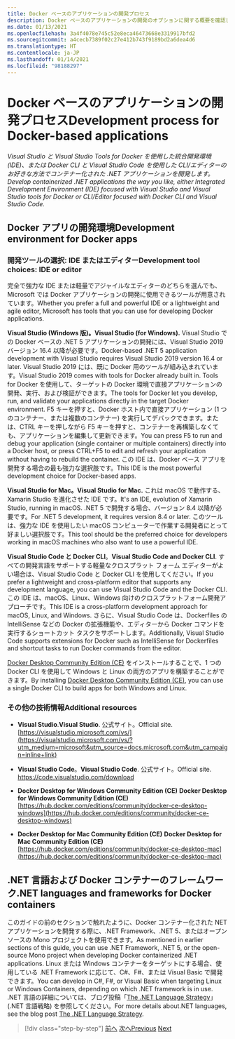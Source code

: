 ```yaml
---
title: Docker ベースのアプリケーションの開発プロセス
description: Docker ベースのアプリケーションの開発のオプションに関する概要を確認します。 マルチ プラットフォームのサポート (Windows、macOS、Linux) のため、Windows 用 Visual Studio、Visual Studio for Mac、または Visual Studio Code のうち好みのものを使います。
ms.date: 01/13/2021
ms.openlocfilehash: 3a4f4078e745c52e8eca46473668e3319917bfd2
ms.sourcegitcommit: a4cecb7389f02c27e412b743f9189bd2a6dea4d6
ms.translationtype: HT
ms.contentlocale: ja-JP
ms.lasthandoff: 01/14/2021
ms.locfileid: "98188297"
---
```

# <a name="development-process-for-docker-based-applications"></a><span data-ttu-id="28435-104">Docker ベースのアプリケーションの開発プロセス</span><span class="sxs-lookup"><span data-stu-id="28435-104">Development process for Docker-based applications</span></span>

<span data-ttu-id="28435-105">*Visual Studio と Visual Studio Tools for Docker を使用した統合開発環境 (IDE)、または Docker CLI と Visual Studio Code を使用した CLI/エディターのお好きな方法でコンテナー化された .NET アプリケーションを開発します。*</span><span class="sxs-lookup"><span data-stu-id="28435-105">*Develop containerized .NET applications the way you like, either Integrated Development Environment (IDE) focused with Visual Studio and Visual Studio tools for Docker or CLI/Editor focused with Docker CLI and Visual Studio Code.*</span></span>

## <a name="development-environment-for-docker-apps"></a><span data-ttu-id="28435-106">Docker アプリの開発環境</span><span class="sxs-lookup"><span data-stu-id="28435-106">Development environment for Docker apps</span></span>

### <a name="development-tool-choices-ide-or-editor"></a><span data-ttu-id="28435-107">開発ツールの選択: IDE またはエディター</span><span class="sxs-lookup"><span data-stu-id="28435-107">Development tool choices: IDE or editor</span></span>

<span data-ttu-id="28435-108">完全で強力な IDE または軽量でアジャイルなエディターのどちらを選んでも、Microsoft では Docker アプリケーションの開発に使用できるツールが用意されています。</span><span class="sxs-lookup"><span data-stu-id="28435-108">Whether you prefer a full and powerful IDE or a lightweight and agile editor, Microsoft has tools that you can use for developing Docker applications.</span></span>

<span data-ttu-id="28435-109">**Visual Studio (Windows 版)。**</span><span class="sxs-lookup"><span data-stu-id="28435-109">**Visual Studio (for Windows).**</span></span> <span data-ttu-id="28435-110">Visual Studio での Docker ベースの .NET 5 アプリケーションの開発には、Visual Studio 2019 バージョン 16.4 以降が必要です。</span><span class="sxs-lookup"><span data-stu-id="28435-110">Docker-based .NET 5 application development with Visual Studio requires Visual Studio 2019 version 16.4 or later.</span></span> <span data-ttu-id="28435-111">Visual Studio 2019 には、既に Docker 用のツールが組み込まれています。</span><span class="sxs-lookup"><span data-stu-id="28435-111">Visual Studio 2019 comes with tools for Docker already built in.</span></span> <span data-ttu-id="28435-112">Tools for Docker を使用して、ターゲットの Docker 環境で直接アプリケーションの開発、実行、および検証ができます。</span><span class="sxs-lookup"><span data-stu-id="28435-112">The tools for Docker let you develop, run, and validate your applications directly in the target Docker environment.</span></span> <span data-ttu-id="28435-113">F5 キーを押すと、Docker ホスト内で直接アプリケーション (1 つのコンテナー、または複数のコンテナー) を実行してデバックできます。または、CTRL キーを押しながら F5 キーを押すと、コンテナーを再構築しなくても、アプリケーションを編集して更新できます。</span><span class="sxs-lookup"><span data-stu-id="28435-113">You can press F5 to run and debug your application (single container or multiple containers) directly into a Docker host, or press CTRL+F5 to edit and refresh your application without having to rebuild the container.</span></span> <span data-ttu-id="28435-114">この IDE は、Docker ベース アプリを開発する場合の最も強力な選択肢です。</span><span class="sxs-lookup"><span data-stu-id="28435-114">This IDE is the most powerful development choice for Docker-based apps.</span></span>

<span data-ttu-id="28435-115">**Visual Studio for Mac。**</span><span class="sxs-lookup"><span data-stu-id="28435-115">**Visual Studio for Mac.**</span></span> <span data-ttu-id="28435-116">これは macOS で動作する、Xamarin Studio を進化させた IDE です。</span><span class="sxs-lookup"><span data-stu-id="28435-116">It's an IDE, evolution of Xamarin Studio, running in macOS.</span></span> <span data-ttu-id="28435-117">.NET 5 で開発する場合、バージョン 8.4 以降が必要です。</span><span class="sxs-lookup"><span data-stu-id="28435-117">For .NET 5 development, it requires version 8.4 or later.</span></span> <span data-ttu-id="28435-118">このツールは、強力な IDE を使用したい macOS コンピューターで作業する開発者にとって好ましい選択肢です。</span><span class="sxs-lookup"><span data-stu-id="28435-118">This tool should be the preferred choice for developers working in macOS machines who also want to use a powerful IDE.</span></span>

<span data-ttu-id="28435-119">**Visual Studio Code と Docker CLI**。</span><span class="sxs-lookup"><span data-stu-id="28435-119">**Visual Studio Code and Docker CLI**.</span></span> <span data-ttu-id="28435-120">すべての開発言語をサポートする軽量なクロスプラット フォーム エディターがよい場合は、Visual Studio Code と Docker CLI を使用してください。</span><span class="sxs-lookup"><span data-stu-id="28435-120">If you prefer a lightweight and cross-platform editor that supports any development language, you can use Visual Studio Code and the Docker CLI.</span></span> <span data-ttu-id="28435-121">この IDE は、macOS、Linux、Windows 向けのクロスプラットフォーム開発アプローチです。</span><span class="sxs-lookup"><span data-stu-id="28435-121">This IDE is a cross-platform development approach for macOS, Linux, and Windows.</span></span> <span data-ttu-id="28435-122">さらに、Visual Studio Code は、Dockerfiles の IntelliSense などの Docker の拡張機能や、エディターから Docker コマンドを実行するショートカット タスクをサポートします。</span><span class="sxs-lookup"><span data-stu-id="28435-122">Additionally, Visual Studio Code supports extensions for Docker such as IntelliSense for Dockerfiles and shortcut tasks to run Docker commands from the editor.</span></span>

<span data-ttu-id="28435-123">[Docker Desktop Community Edition (CE)](https://hub.docker.com/search/?type=edition&offering=community) をインストールすることで、1 つの Docker CLI を使用して Windows と Linux の両方のアプリを構築することができます。</span><span class="sxs-lookup"><span data-stu-id="28435-123">By installing [Docker Desktop Community Edition (CE)](https://hub.docker.com/search/?type=edition&offering=community), you can use a single Docker CLI to build apps for both Windows and Linux.</span></span>

### <a name="additional-resources"></a><span data-ttu-id="28435-124">その他の技術情報</span><span class="sxs-lookup"><span data-stu-id="28435-124">Additional resources</span></span>

- <span data-ttu-id="28435-125">**Visual Studio**.</span><span class="sxs-lookup"><span data-stu-id="28435-125">**Visual Studio**.</span></span> <span data-ttu-id="28435-126">公式サイト。</span><span class="sxs-lookup"><span data-stu-id="28435-126">Official site.</span></span> \
  [https://visualstudio.microsoft.com/vs/](https://visualstudio.microsoft.com/vs/?utm_medium=microsoft&utm_source=docs.microsoft.com&utm_campaign=inline+link)

- <span data-ttu-id="28435-127">**Visual Studio Code**。</span><span class="sxs-lookup"><span data-stu-id="28435-127">**Visual Studio Code**.</span></span> <span data-ttu-id="28435-128">公式サイト。</span><span class="sxs-lookup"><span data-stu-id="28435-128">Official site.</span></span> \
  <https://code.visualstudio.com/download>

- <span data-ttu-id="28435-129">**Docker Desktop for Windows Community Edition (CE)**  </span><span class="sxs-lookup"><span data-stu-id="28435-129">**Docker Desktop for Windows Community Edition (CE)** </span></span>\
  [https://hub.docker.com/editions/community/docker-ce-desktop-windows](https://hub.docker.com/editions/community/docker-ce-desktop-windows)

- <span data-ttu-id="28435-130">**Docker Desktop for Mac Community Edition (CE)**  </span><span class="sxs-lookup"><span data-stu-id="28435-130">**Docker Desktop for Mac Community Edition (CE)** </span></span>\
  [https://hub.docker.com/editions/community/docker-ce-desktop-mac](https://hub.docker.com/editions/community/docker-ce-desktop-mac)

## <a name="net-languages-and-frameworks-for-docker-containers"></a><span data-ttu-id="28435-131">.NET 言語および Docker コンテナーのフレームワーク</span><span class="sxs-lookup"><span data-stu-id="28435-131">.NET languages and frameworks for Docker containers</span></span>

<span data-ttu-id="28435-132">このガイドの前のセクションで触れたように、Docker コンテナー化された NET アプリケーションを開発する際に、.NET Framework、.NET 5、またはオープンソースの Mono プロジェクトを使用できます。</span><span class="sxs-lookup"><span data-stu-id="28435-132">As mentioned in earlier sections of this guide, you can use .NET Framework, .NET 5, or the open-source Mono project when developing Docker containerized .NET applications.</span></span> <span data-ttu-id="28435-133">Linux または Windows コンテナーをターゲットにする場合、使用している .NET Framework に応じて、C\#、F\#、または Visual Basic で開発できます。</span><span class="sxs-lookup"><span data-stu-id="28435-133">You can develop in C\#, F\#, or Visual Basic when targeting Linux or Windows Containers, depending on which .NET framework is in use.</span></span> <span data-ttu-id="28435-134">.NET 言語の詳細については、ブログ投稿「[The .NET Language Strategy](https://devblogs.microsoft.com/dotnet/the-net-language-strategy/)」 (.NET 言語戦略) を参照してください。</span><span class="sxs-lookup"><span data-stu-id="28435-134">For more details about.NET languages, see the blog post [The .NET Language Strategy](https://devblogs.microsoft.com/dotnet/the-net-language-strategy/).</span></span>

>[!div class="step-by-step"]
><span data-ttu-id="28435-135">[前へ](../architect-microservice-container-applications/scalable-available-multi-container-microservice-applications.md)
>[次へ](docker-app-development-workflow.md)</span><span class="sxs-lookup"><span data-stu-id="28435-135">[Previous](../architect-microservice-container-applications/scalable-available-multi-container-microservice-applications.md)
[Next](docker-app-development-workflow.md)</span></span>
